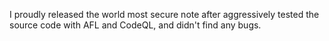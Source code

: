 I proudly released the world most secure note after aggressively tested the source code with AFL and CodeQL, and didn't find any bugs.